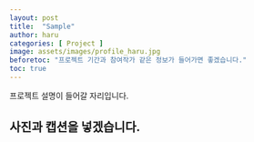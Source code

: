 ```yaml
---
layout: post
title:  "Sample"
author: haru
categories: [ Project ]
image: assets/images/profile_haru.jpg
beforetoc: "프로젝트 기간과 참여작가 같은 정보가 들어가면 좋겠습니다."
toc: true
---
```

프로젝트 설명이 들어갈 자리입니다.

## 사진과 캡션을 넣겠습니다.